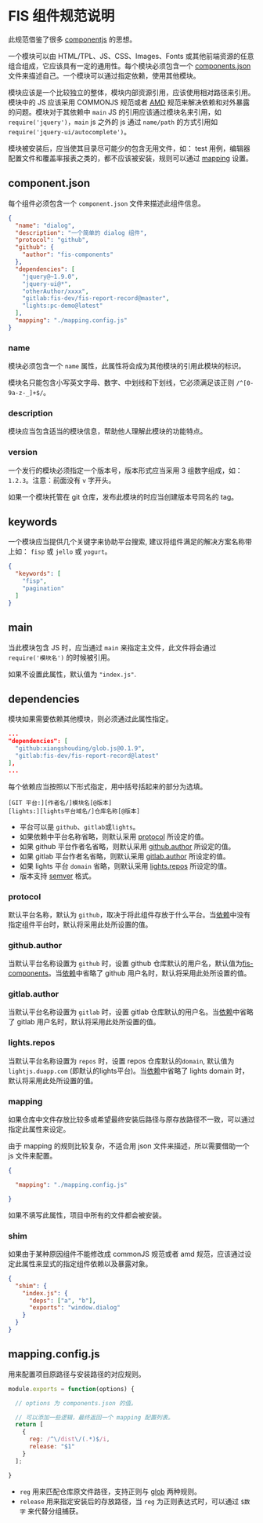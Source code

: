 FIS 组件规范说明
====

此规范借鉴了很多 [componentjs](https://github.com/componentjs/component) 的思想。

一个模块可以由 HTML/TPL、JS、CSS、Images、Fonts 或其他前端资源的任意组合组成，它应该具有一定的通用性。每个模块必须包含一个 [components.json](#componentjson) 文件来描述自己。一个模块可以通过指定依赖，使用其他模块。

模块应该是一个比较独立的整体，模块内部资源引用，应该使用相对路径来引用。模块中的 JS 应该采用 COMMONJS 规范或者 [AMD](https://github.com/amdjs/amdjs-api) 规范来解决依赖和对外暴露的问题。模块对于其依赖中 `main` JS 的引用应该通过模块名来引用，如 `require('jquery')`，`main` js 之外的 js 通过 `name/path` 的方式引用如 `require('jquery-ui/autocomplete')`。

模块被安装后，应当使其目录尽可能少的包含无用文件，如： test 用例，编辑器配置文件和覆盖率报表之类的，都不应该被安装，规则可以通过 [mapping](#mapping) 设置。

## component.json
每个组件必须包含一个 `component.json` 文件来描述此组件信息。

```json
{
  "name": "dialog",
  "description": "一个简单的 dialog 组件",
  "protocol": "github",
  "github": {
    "author": "fis-components"
  },
  "dependencies": [
    "jquery@~1.9.0",
    "jquery-ui@*",
    "otherAuthor/xxxx",
    "gitlab:fis-dev/fis-report-record@master",
    "lights:pc-demo@latest"
  ],
  "mapping": "./mapping.config.js"
}
```
### name

模块必须包含一个 `name` 属性，此属性将会成为其他模块的引用此模块的标识。

模块名只能包含小写英文字母、数字、中划线和下划线，它必须满足该正则 `/^[0-9a-z-_]+$/`。

### description

模块应当包含适当的模块信息，帮助他人理解此模块的功能特点。

### version

一个发行的模块必须指定一个版本号，版本形式应当采用 3 组数字组成，如：`1.2.3`。注意：前面没有 `v` 字开头。

如果一个模块托管在 git 仓库，发布此模块的时应当创建版本号同名的 tag。

## keywords

一个模块应当提供几个关键字来协助平台搜索, 建议将组件满足的解决方案名称带上如： `fisp` 或 `jello` 或 `yogurt`。

```json
{
  "keywords": [
    "fisp",
    "pagination"
  ]
}
```

## main

当此模块包含 JS 时，应当通过 `main` 来指定主文件，此文件将会通过 `require('模块名')` 的时候被引用。

如果不设置此属性，默认值为 `"index.js"`.

## dependencies

模块如果需要依赖其他模块，则必须通过此属性指定。

```json
...
"dependencies": [
  "github:xiangshouding/glob.js@0.1.9",
  "gitlab:fis-dev/fis-report-record@latest"
],
...
```

每个依赖应当按照以下形式指定，用中括号括起来的部分为选填。

```
[GIT 平台:][作者名/]模块名[@版本]
[lights:][lights平台域名/]仓库名称[@版本]
```

* 平台可以是 `github`、`gitlab`或`lights`。
* 如果依赖中平台名称省略，则默认采用 [protocol](#protocol) 所设定的值。
* 如果 github 平台作者名省略，则默认采用 [github.author](#githubauthor) 所设定的值。
* 如果 gitlab 平台作者名省略，则默认采用 [gitlab.author](#gitlabauthor) 所设定的值。
* 如果 lights 平台 `domain` 省略，则默认采用 [lights.repos](#lightsrepos) 所设定的值。
* 版本支持 [semver](https://github.com/npm/node-semver) 格式。

### protocol

默认平台名称，默认为 `github`，取决于将此组件存放于什么平台。当[依赖](#dependencies)中没有指定组件平台时，默认将采用此处所设置的值。

### github.author

当默认平台名称设置为 `github` 时，设置 github 仓库默认的用户名，默认值为[fis-components](https://github.com/fis-components)。当[依赖](#dependencies)中省略了 github 用户名时，默认将采用此处所设置的值。

### gitlab.author

当默认平台名称设置为 `gitlab` 时，设置 gitlab 仓库默认的用户名。当[依赖](#dependencies)中省略了 gitlab 用户名时，默认将采用此处所设置的值。

### lights.repos

当默认平台名称设置为 `repos` 时，设置 repos 仓库默认的`domain`, 默认值为 `lightjs.duapp.com` (即默认的lights平台)。当[依赖](#dependencies)中省略了 lights domain 时，默认将采用此处所设置的值。


### mapping

如果仓库中文件存放比较多或希望最终安装后路径与原存放路径不一致，可以通过指定此属性来设定。

由于 mapping 的规则比较复杂，不适合用 json 文件来描述，所以需要借助一个 js 文件来配置。

```json
{

  "mapping": "./mapping.config.js"

}
```

如果不填写此属性，项目中所有的文件都会被安装。

### shim

如果由于某种原因组件不能修改成 commonJS 规范或者 amd 规范，应该通过设定此属性来显式的指定组件依赖以及暴露对象。

```json
{
  "shim": {
    "index.js": {
      "deps": ["a", "b"],
      "exports": "window.dialog"
    }
  }
}
```


## mapping.config.js

用来配置项目原路径与安装路径的对应规则。


```javascript
module.exports = function(options) {

  // options 为 components.json 的值。

  // 可以添加一些逻辑，最终返回一个 mapping 配置列表。
  return [
    {
      reg: /^\/dist\/(.*)$/i,
      release: "$1"
    }
  ];

}
```

* `reg` 用来匹配仓库原文件路径，支持正则与 [glob](https://github.com/isaacs/node-glob) 两种规则。
* `release` 用来指定安装后的存放路径，当 `reg` 为正则表达式时，可以通过 `$数字` 来代替分组捕获。

